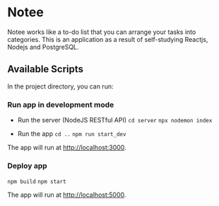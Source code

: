 # Notee

Notee works like a to-do list that you can arrange your tasks into categories.
This is an application as a result of self-studying Reactjs, Nodejs and PostgreSQL.

## Available Scripts

In the project directory, you can run:


### Run app in development mode
- Run the server (NodeJS RESTful API)
`cd server`
`npx nodemon index`

- Run the app
`cd ..`
`npm run start_dev`

The app will run at [http://localhost:3000](http://localhost:3000).

### Deploy app
`npm build`
`npm start`

The app will run at [http://localhost:5000](http://localhost:5000).
